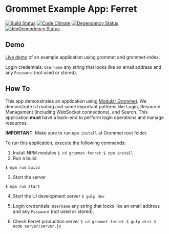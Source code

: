# Grommet Example App: Ferret

[![Build Status](https://api.travis-ci.org/grommet/grommet-ferret.svg)](https://travis-ci.org/grommet/grommet-ferret) [![Code Climate](https://codeclimate.com/github/grommet/grommet-ferret/badges/gpa.svg)](https://codeclimate.com/github/grommet/grommet-ferret)  [![Dependency Status](https://david-dm.org/grommet/grommet-ferret.svg)](https://david-dm.org/grommet/grommet-ferret)  [![devDependency Status](https://david-dm.org/grommet/grommet-ferret/dev-status.svg)](https://david-dm.org/grommet/grommet-ferret#info=devDependencies)

## Demo
[Live demo](http://ferret.grommet.io/) of an example application using grommet and grommet-index.

Login credentials: `Username` any string that looks like an email address and any `Password` (not used or stored).

## How To
This app demonstrates an application using [Modular Grommet](http://grommet.io/docs/develop/get-started).
We demonstrate UI routing and some important patterns like Login, Resource Management (including WebSocket connections), and Search. This application **must** have a back-end to perform login operations and manage resources.

**IMPORTANT**: Make sure to run `npm install` at Grommet root folder.

To run this application, execute the following commands:

  1. Install NPM modules
    ```
    $ cd grommet-ferret
    $ npm install
    ```
  2. Run a build
  
    $ npm run build

  3. Start the server
    
    $ npm run start

  4. Start the UI development server
    ```
    $ gulp dev
    ```

  5. Login credentials: `Username` any string that looks like an email address and any `Password` (not used or stored).

  6. Check Ferret production server
    ```
    $ cd grommet-ferret
    $ gulp dist
    $ node server/server.js
    ```
